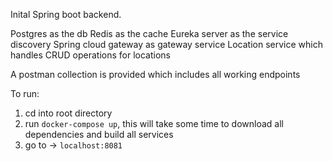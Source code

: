 Inital Spring boot backend.

Postgres as the db
Redis as the cache
Eureka server as the service discovery
Spring cloud gateway as gateway service
Location service which handles CRUD operations for locations

A postman collection is provided which includes all working endpoints

To run:
1. cd into root directory
2. run `docker-compose up`, this will take some time to download all dependencies and build all services
3. go to -> `localhost:8081`
